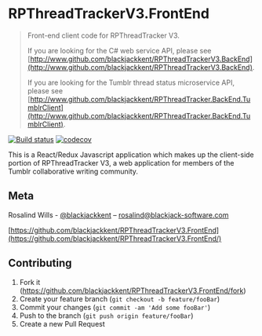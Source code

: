 # RPThreadTrackerV3.FrontEnd
> Front-end client code for RPThreadTracker V3.
>
> If you are looking for the C# web service API, please see [http://www.github.com/blackjackkent/RPThreadTrackerV3.BackEnd](http://www.github.com/blackjackkent/RPThreadTrackerV3.BackEnd).
>
> If you are looking for the Tumblr thread status microservice API, please see [http://www.github.com/blackjackkent/RPThreadTracker.BackEnd.TumblrClient](http://www.github.com/blackjackkent/RPThreadTracker.BackEnd.TumblrClient).

[![Build status](https://ci.appveyor.com/api/projects/status/r4fylvaq1gmepf82?svg=true)](https://ci.appveyor.com/project/blackjackkent/rpthreadtrackerv3-frontend)
[![codecov](https://codecov.io/gh/blackjackkent/RPThreadTrackerV3.FrontEnd/branch/development/graph/badge.svg)](https://codecov.io/gh/blackjackkent/RPThreadTrackerV3.FrontEnd)

This is a React/Redux Javascript application which makes up the client-side portion of RPThreadTracker V3, a web application for members of the Tumblr collaborative writing community.

## Meta

Rosalind Wills - [@blackjackkent](https://twitter.com/blackjackkent) – rosalind@blackjack-software.com

[https://github.com/blackjackkent/RPThreadTrackerV3.FrontEnd](https://github.com/blackjackkent/RPThreadTrackerV3.FrontEnd/)

## Contributing

1. Fork it (<https://github.com/blackjackkent/RPThreadTrackerV3.FrontEnd/fork>)
2. Create your feature branch (`git checkout -b feature/fooBar`)
3. Commit your changes (`git commit -am 'Add some fooBar'`)
4. Push to the branch (`git push origin feature/fooBar`)
5. Create a new Pull Request

